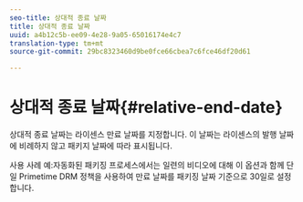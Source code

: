 ```yaml
---
seo-title: 상대적 종료 날짜
title: 상대적 종료 날짜
uuid: a4b12c5b-ee09-4e28-9a05-65016174e4c7
translation-type: tm+mt
source-git-commit: 29bc8323460d9be0fce66cbea7c6fce46df20d61

---
```



# 상대적 종료 날짜{#relative-end-date}

상대적 종료 날짜는 라이센스 만료 날짜를 지정합니다. 이 날짜는 라이센스의 발행 날짜에 비례하지 않고 패키지 날짜에 따라 표시됩니다.

사용 사례 예:자동화된 패키징 프로세스에서는 일련의 비디오에 대해 이 옵션과 함께 단일 Primetime DRM 정책을 사용하여 만료 날짜를 패키징 날짜 기준으로 30일로 설정합니다.
